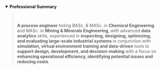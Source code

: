 <details open>
  <summary><strong>Professional Summary</strong></summary>
       
 > <br>     
 > 
 > **A process engineer** holing BASc. & MASc. in **Chemical Engineering** and MASc. in **Mining & Minerals Engineering**, with advanced **data analytics** skills, experienced in **inspecting, designing, optimizing, and evaluating large-scale industrial systems** in conjunction with **simulation, virtual environment training and data-driven** tools to **support design, development, and decision-making** with a focus on **enhancing operational efficiency, identifying potential issues and reducing costs**.     
 >     
</details>